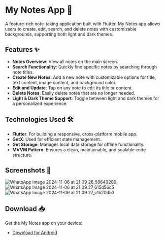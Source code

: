 # My Notes App 📓

A feature-rich note-taking application built with Flutter. My Notes app allows users to create, edit, search, and delete notes with customizable backgrounds, supporting both light and dark themes.

## Features ✨

- **Notes Overview**: View all notes on the main screen.
- **Search Functionality**: Quickly find specific notes by searching through note titles.
- **Create New Notes**: Add a new note with customizable options for title, text content, image content, and background color.
- **Edit and Update**: Tap on any note to edit its title or content.
- **Delete Notes**: Easily delete notes that are no longer needed.
- **Light & Dark Theme Support**: Toggle between light and dark themes for a personalized experience.

## Technologies Used 🛠️

- **Flutter**: For building a responsive, cross-platform mobile app.
- **GetX**: Used for efficient state management.
- **Get Storage**: Manages local data storage for offline functionality.
- **MVVM Pattern**: Ensures a clean, maintainable, and scalable code structure.


## Screenshots 📸
![WhatsApp Image 2024-11-06 at 21 09 26_59640289](https://github.com/user-attachments/assets/87f35aac-d529-4daa-b624-768f5997f910)
![WhatsApp Image 2024-11-06 at 21 09 27_615d56c5](https://github.com/user-attachments/assets/563f267d-fcd4-46e5-89d2-284f725a3fdc)
![WhatsApp Image 2024-11-06 at 21 09 27_c1b20d53](https://github.com/user-attachments/assets/a4c575c1-b227-4d78-8a84-ef479a4e652b)

## Download 📥

Get the My Notes app on your device:

- [Download for Android](https://drive.google.com/file/d/1Vd3ME4YXKo6gIj5Xy2U9b01UcJz1aDH8/view?usp=drive_link)


